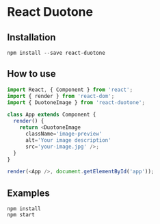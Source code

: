 # React Duotone

## Installation

```
npm install --save react-duotone
```

## How to use

```JavaScript
import React, { Component } from 'react';
import { render } from 'react-dom';
import { DuotoneImage } from 'react-duotone';

class App extends Component {
  render() {
    return <DuotoneImage
      className='image-preview'
      alt='Your image description'
      src='your-image.jpg' />;
  }
}

render(<App />, document.getElementById('app'));
```

## Examples

```
npm install
npm start
```
